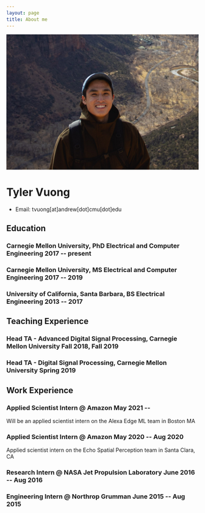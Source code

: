 ```yaml
---
layout: page
title: About me
---
```


![Me](/assets/img/utah_me.JPG)
<!-- The (first) h1 will be used as the <title> of the HTML page -->
# Tyler Vuong

<!-- The unordered list immediately after the h1 will be formatted on a single
line. It is intended to be used for contact details -->
- Email: tvuong[at]andrew[dot]cmu[dot]edu

## Education

### <span>Carnegie Mellon University, PhD Electrical and Computer Engineering</span> <span>2017 -- present</span>

### <span>Carnegie Mellon University, MS Electrical and Computer Engineering</span> <span>2017 -- 2019</span>

### <span>University of California, Santa Barbara, BS Electrical Engineering</span> <span>2013 -- 2017</span>

## Teaching Experience

<!-- You have to wrap the "left" and "right" half of these headings in spans by
hand -->
### <span>Head TA - Advanced Digital Signal Processing, Carnegie Mellon University</span> <span>Fall 2018, Fall 2019 </span>
### <span>Head TA - Digital Signal Processing, Carnegie Mellon University</span> <span>Spring 2019 </span>

## Work Experience

<!-- You have to wrap the "left" and "right" half of these headings in spans by
hand -->
### <span>Applied Scientist Intern @ Amazon</span> <span>May 2021 -- </span>

Will be an applied scientist intern on the Alexa Edge ML team in Boston MA

### <span>Applied Scientist Intern @ Amazon</span> <span>May 2020 -- Aug 2020</span>
Applied scientist intern on the Echo Spatial Perception team in Santa Clara, CA

### <span>Research Intern @ NASA Jet Propulsion Laboratory </span> <span>June 2016 -- Aug 2016</span>

### <span>Engineering Intern @ Northrop Grumman</span> <span>June 2015 -- Aug 2015</span>

